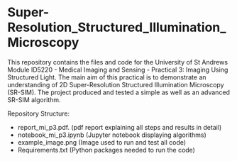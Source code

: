 # Super-Resolution_Structured_Illumination_Microscopy
This repository contains the files and code for the University of St Andrews Module ID5220 - Medical Imaging and Sensing - Practical 3: Imaging Using Structured Light. The main aim of this practical is to demonstrate an understanding of 2D Super-Resolution Structured Illumination Microscopy (SR-SIM). The project produced and tested a simple as well as an advanced SR-SIM algorithm.

Repository Structure:
* report_mi_p3.pdf.   (pdf report explaining all steps and results in detail)
* notebook_mi_p3.ipynb   (Jupyter notebook displaying algorithms)
* example_image.png   (Image used to run and test all code)
* Requirements.txt   (Python packages needed to run the code)
